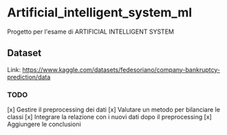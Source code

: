 # Artificial_intelligent_system_ml
 Progetto per l'esame di ARTIFICIAL INTELLIGENT SYSTEM

## Dataset
Link: https://www.kaggle.com/datasets/fedesoriano/company-bankruptcy-prediction/data

### TODO
[x] Gestire il preprocessing dei dati
[x] Valutare un metodo per bilanciare le classi
[x] Integrare la relazione con i nuovi dati dopo il preprocessing
[x] Aggiungere le conclusioni
